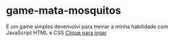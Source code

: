 # game-mata-mosquitos
 É um game simples devenvolvi para treinar a minha habilidade com JavaScript HTML e CSS 
[Clique para jogar ](https://welitoncoutinho.github.io/game-mata-mosquitos/index.html)